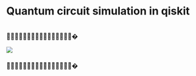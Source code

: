 # Quantum circuit simulation in qiskit

#
### 🐍🐍🐍🐍🐍🐍🐍🐍🐍🐍🐍🐍🐍🐍🐍🐍�

<p>
<img src="https://i.makeagif.com/media/7-10-2016/C4KvrW.gif" />
</p>

### 🐍🐍🐍🐍🐍🐍🐍🐍🐍🐍🐍🐍🐍🐍🐍🐍�

